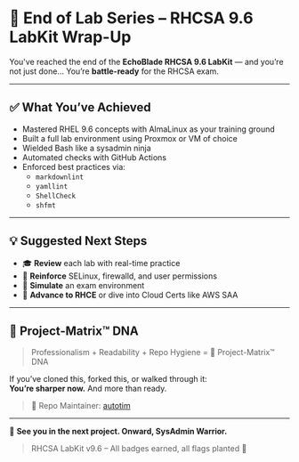 # 🏁 End of Lab Series – RHCSA 9.6 LabKit Wrap-Up

You've reached the end of the **EchoBlade RHCSA 9.6 LabKit** — and you’re not just done…
You’re **battle-ready** for the RHCSA exam.

---

## ✅ What You’ve Achieved

- Mastered RHEL 9.6 concepts with AlmaLinux as your training ground
- Built a full lab environment using Proxmox or VM of choice
- Wielded Bash like a sysadmin ninja
- Automated checks with GitHub Actions
- Enforced best practices via:
  - `markdownlint`
  - `yamllint`
  - `ShellCheck`
  - `shfmt`

---

## 💡 Suggested Next Steps

- 🎓 **Review** each lab with real-time practice
- 🔐 **Reinforce** SELinux, firewalld, and user permissions
- 🧪 **Simulate** an exam environment
- 🚀 **Advance to RHCE** or dive into Cloud Certs like AWS SAA

---

## 🧬 Project-Matrix™ DNA
> Professionalism + Readability + Repo Hygiene = 🧬 Project-Matrix™ DNA

If you’ve cloned this, forked this, or walked through it:  
**You’re sharper now.** And more than ready.


> 💾 Repo Maintainer: [autotim](https://github.com/autotim)  

---

👋 **See you in the next project. Onward, SysAdmin Warrior.**

> RHCSA LabKit v9.6 – All badges earned, all flags planted 💪
